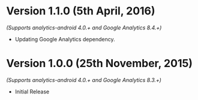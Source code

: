 
Version 1.1.0 (5th April, 2016)
==============================
*(Supports analytics-android 4.0.+ and Google Analytics 8.4.+)*

  * Updating Google Analytics dependency.


Version 1.0.0 (25th November, 2015)
==============================
*(Supports analytics-android 4.0.+ and Google Analytics 8.3.+)*

  * Initial Release
